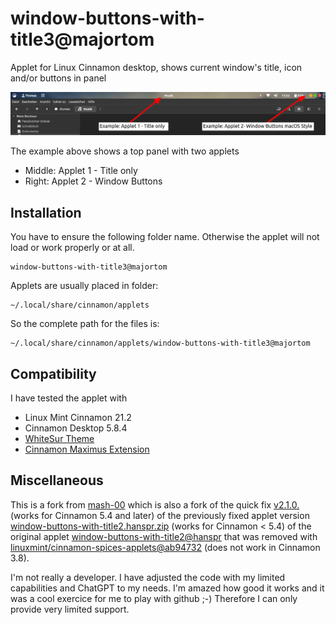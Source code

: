 # window-buttons-with-title3@majortom

Applet for Linux Cinnamon desktop, shows current window's title, icon and/or buttons in panel

![Example how to use applet in Cinnamon Panel](https://github.com/MajorTomDE/cinnamon-applet-window-buttons-with-title3/blob/a88979cfef96b46d9a4e3ce6771cedfd2616735a/screenshot.png?raw=true)

The example above shows a top panel with two applets

+ Middle: Applet 1 - Title only
+ Right: Applet 2 - Window Buttons



## Installation

You have to ensure the following folder name. Otherwise the applet will not load or work properly or at all.

```
window-buttons-with-title3@majortom
```

Applets are usually placed in folder:

```
~/.local/share/cinnamon/applets
```

So the complete path for the files is:

```
~/.local/share/cinnamon/applets/window-buttons-with-title3@majortom
```



## Compatibility

I have tested the applet with

+ Linux Mint Cinnamon 21.2
+ Cinnamon Desktop 5.8.4
+ [WhiteSur Theme](https://www.opendesktop.org/p/1403328/)
+ [Cinnamon Maximus Extension](https://cinnamon-spices.linuxmint.com/extensions/view/73)



## Miscellaneous

This is a fork from [mash-00](https://github.com/mash-00/window-buttons-with-title2/) which is also a fork of the quick fix [v2.1.0.](https://github.com/Drugwash2/window-buttons-with-title2) (works for Cinnamon 5.4 and later) of the previously fixed applet version [window-buttons-with-title2.hanspr.zip](https://github.com/linuxmint/cinnamon-spices-applets/files/2162829/window-buttons-with-title2.hanspr.zip) (works for Cinnamon < 5.4) of the original applet [window-buttons-with-title2@hanspr](https://github.com/linuxmint/cinnamon-spices-applets/tree/940615c0621ed152cd65d65edc6be97866e1acb2/window-buttons-with-title2%40hanspr) that was removed with [linuxmint/cinnamon-spices-applets@ab94732](https://github.com/linuxmint/cinnamon-spices-applets/commit/ab94732a8b979fcaed20eb5d6486d9ad16e229bd) (does not work in Cinnamon 3.8).

I'm not really a developer. I have adjusted the code with my limited capabilities and ChatGPT to my needs. I'm amazed how good it works and it was a cool exercice for me to play with github ;-) Therefore I can only provide very limited support. 
